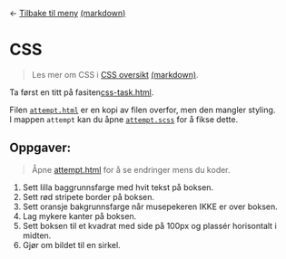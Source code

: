 <link href="/.autogenerated-css/base.css" rel="stylesheet" type="text/css" />

← [Tilbake til meny](/.autogenerated-html/README.html) [(markdown)](/README.md)

# CSS

> Les mer om CSS i [CSS oversikt](/docs/css-overview.md) [(markdown)](/docs/css-overview.md).

Ta først en titt på fasiten[css-task.html](/tasks/3-css/solution/css-task.html).

Filen [`attempt.html`](attempt/attempt.html) er en kopi av filen overfor, men den mangler styling. <br>
I mappen `attempt` kan du åpne [`attempt.scss`](attempt/attempt.scss) for å fikse dette.

## Oppgaver:

> Åpne [attempt.html](attempt/attempt.html) for å se endringer mens du koder.

1. Sett lilla baggrunnsfarge med hvit tekst på boksen.
2. Sett rød stripete border på boksen.
3. Sett oransje bakgrunnsfarge når musepekeren IKKE er over boksen.
4. Lag mykere kanter på boksen.
5. Sett boksen til et kvadrat med side på 100px og plassér horisontalt i midten.
6. Gjør om bildet til en sirkel.
